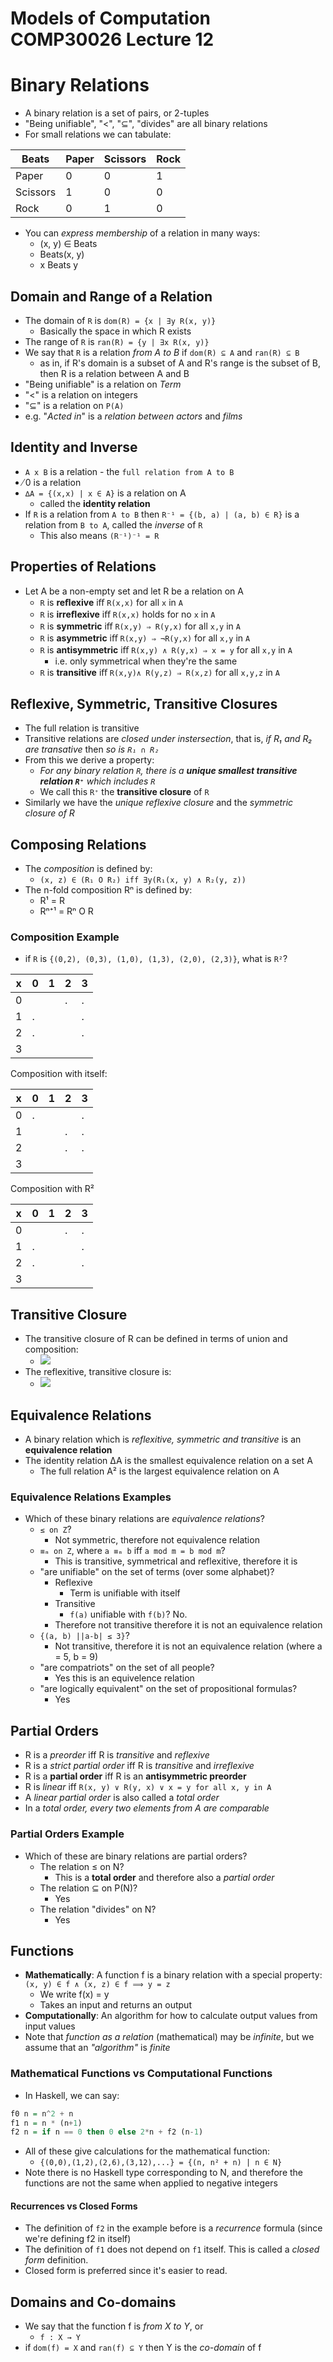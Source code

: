 Models of Computation COMP30026 Lecture 12
==========================================

# Binary Relations
- A binary relation is a set of pairs, or 2-tuples
- "Being unifiable", "<", "⊆", "divides" are all binary relations
- For small relations we can tabulate:

Beats|Paper|Scissors|Rock
---|---|---|---
Paper|0|0|1
Scissors|1|0|0
Rock|0|1|0

- You can *express membership* of a relation in many ways:
	- (x, y) ∈ Beats
	- Beats(x, y)
	- x Beats y

## Domain and Range of a Relation
- The domain of `R` is `dom(R) = {x | ∃y R(x, y)}`
	- Basically the space in which R exists
- The range of `R` is `ran(R) = {y | ∃x R(x, y)}`
- We say that `R` is a relation *from A to B* if `dom(R) ⊆ A` and `ran(R) ⊆ B`
	- as in, if R's domain is a subset of A and R's range is the subset of B, then R is a relation between A and B
- "Being unifiable" is a relation on *Term*
- "<" is a relation on integers
- "⊆" is a relation on `P(A)`
- e.g. "*Acted in*" is a *relation between* *actors* and *films*

## Identity and Inverse
- `A x B` is a relation - the `full relation from A to B`
- ̸0 is a relation
- `∆A = {(x,x) | x ∈ A}` is a relation on A
	- called the **identity relation**
- If `R` is a relation from `A to B` then `R⁻¹ = {(b, a) | (a, b) ∈ R}` is a relation from `B to A`, called the *inverse* of `R`
	- This also means `(R⁻¹)⁻¹ = R`

## Properties of Relations
- Let A be a non-empty set and let R be a relation on A
	- `R` is **reﬂexive** iﬀ `R(x,x)` for all `x` in `A`
	- `R` is **irreﬂexive** iﬀ `R(x,x)` holds for no `x` in `A`
	- `R` is **symmetric** iﬀ `R(x,y) ⇒ R(y,x)` for all `x,y` in `A`
	- `R` is **asymmetric** iﬀ `R(x,y) ⇒ ¬R(y,x)` for all `x,y` in `A`
	- `R` is **antisymmetric** iﬀ `R(x,y) ∧ R(y,x) ⇒ x = y` for all `x,y` in `A`
		- i.e. only symmetrical when they're the same
	- `R` is **transitive** iﬀ `R(x,y)∧ R(y,z) ⇒ R(x,z)` for all `x,y,z` in `A`

## Reflexive, Symmetric, Transitive Closures
- The full relation is transitive
- Transitive relations are *closed under instersection*, that is, *if R₁ and R₂ are transative* then *so is `R₁ ∩ R₂`*
- From this we derive a property:
	- *For any binary relation `R`, there is a **unique smallest transitive relation `R⁺`** which includes `R`*
	- We call this `R⁺` the **transitive closure** of `R`
- Similarly we have the *unique reflexive closure* and the *symmetric closure of R*

## Composing Relations
- The *composition* is defined by:
	- `(x, z) ∈ (R₁ O R₂) iff ∃y(R₁(x, y) ∧ R₂(y, z))`
- The n-fold composition Rⁿ is defined by:
	- R¹ = R
	- Rⁿ⁺¹ = Rⁿ O R

### Composition Example
- if `R` is `{(0,2), (0,3), (1,0), (1,3), (2,0), (2,3)}`, what is `R²`?

x|0|1|2|3
-|-|-|-|-
0| | |.|.
1|.| | |.
2|.| | |.
3| | | | 

Composition with itself:

x|0|1|2|3
-|-|-|-|-
0|.| | |.
1| | |.|.
2| | |.|.
3| | | | 

Composition with R²

x|0|1|2|3
-|-|-|-|-
0| | |.|.
1|.| | |.
2|.| | |.
3| | | | 

## Transitive Closure
- The transitive closure of R can be defined in terms of union and composition:
	- ![](lec12/lec120.png)
- The reflexitive, transitive closure is:
	- ![](lec12/lec121.png)

## Equivalence Relations
- A binary relation which is *reflexitive, symmetric and transitive* is an **equivalence relation**
- The identity relation ∆A is the smallest equivalence relation on a set A
	- The full relation A² is the largest equivalence relation on A

### Equivalence Relations Examples
- Which of these binary relations are *equivalence relations*?
	- `≤ on Z`?
		- Not symmetric, therefore not equivalence relation
	- `≡ₘ on Z`, where `a ≡ₘ b` iff `a mod m = b mod m`?
		- This is transitive, symmetrical and reflexitive, therefore it is
	- "are unifiable" on the set of terms (over some alphabet)?
		- Reflexive
			- Term is unifiable with itself
		- Transitive
			- `f(a)` unifiable with `f(b)`? No.
		- Therefore not transitive therefore it is not an equivalence relation
	- `{(a, b) ||a-b| ≤ 3}`?
		- Not transitive, therefore it is not an equivalence relation (where a = 5, b = 9)
	- "are compatriots" on the set of all people?
		- Yes this is an equivelence relation
	- "are logically equivalent" on the set of propositional formulas?
		- Yes

## Partial Orders
- R is a *preorder* iff R is *transitive* and *reflexive*
- R is a *strict partial order* iff R is *transitive* and *irreflexive*
- R is a **partial order** iff R is an **antisymmetric preorder**
- R is *linear* iff `R(x, y) ∨ R(y, x) ∨ x = y for all x, y in A`
- A *linear partial order* is also called a *total order*
- In a *total order, every two elements from A are comparable*

### Partial Orders Example
- Which of these are binary relations are partial orders?
	- The relation ≤ on N?
		- This is a **total order** and therefore also a *partial order*
	- The relation ⊆ on P(N)?
		- Yes
	- The relation "divides" on N?
		- Yes

## Functions
- **Mathematically**: A function f is a binary relation with a special property: `(x, y) ∈ f ∧ (x, z) ∈ f ⟹ y = z`
	- We write f(x) = y
	- Takes an input and returns an output
- **Computationally**: An algorithm for how to calculate output values from input values
- Note that *function as a relation* (mathematical) may be *infinite*, but we assume that an *"algorithm"* is *finite*

### Mathematical Functions vs Computational Functions
- In Haskell, we can say:
```Haskell
f0 n = n^2 + n
f1 n = n * (n+1)
f2 n = if n == 0 then 0 else 2*n + f2 (n-1)
```
- All of these give calculations for the mathematical function:
	- `{(0,0),(1,2),(2,6),(3,12),...} = {(n, n² + n) | n ∈ N}`
- Note there is no Haskell type corresponding to N, and therefore the functions are not the same when applied to negative integers

#### Recurrences vs Closed Forms
- The definition of `f2` in the example before is a *recurrence* formula (since we're defining f2 in itself)
- The definition of `f1` does not depend on `f1` itself. This is called a *closed form* definition.
- Closed form is preferred since it's easier to read.

## Domains and Co-domains
- We say that the function f is *from X to Y*, or
	- `f : X → Y`
- if `dom(f) = X` and `ran(f) ⊆ Y` then Y is the *co-domain* of f



